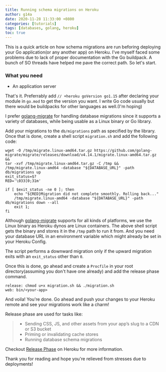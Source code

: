 ```yaml
---
title: Running schema migrations on Heroku
author: g14a
date: 2020-11-28 11:33:00 +0800
categories: [tutorials]
tags: [databases, golang, heroku]
toc: true
---
```


This is a quick article on how schema migrations are run beforing deploying your Go application(or any another app) on Heroku. I've myself faced some problems due to lack of proper documentation with the Go buildpack. A bunch of SO threads have helped me pave the correct path. So let's start.

### What you need

* An application server

That's it. Preferrably add ```// +heroku goVersion go1.15``` after declaring your module in ```go.mod``` to get the version you want. I write Go code usually but there would be buildpacks for other languages as well.(I'm hoping)

I prefer [golang-migrate](https://github.com/golang-migrate/migrate) for handling database migrations since it supports a variety of databases, while being usable as a Linux binary or Go library.

Add your migrations to the ```db/migrations``` path as specified by the library. Once that is done, create a shell script ```migration.sh``` and add the following code:

```
wget -O /tmp/migrate.linux-amd64.tar.gz https://github.com/golang-migrate/migrate/releases/download/v4.14.1/migrate.linux-amd64.tar.gz &&
tar -xvf /tmp/migrate.linux-amd64.tar.gz -C /tmp &&
/tmp/migrate.linux-amd64 -database "${DATABASE_URL}" -path db/migrations up
exit_status=$?
RED='\033[0;31m'

if [ $exit_status -ne 0 ]; then
    echo "${RED}Migration did not complete smoothly. Rolling back..."
    /tmp/migrate.linux-amd64 -database "${DATABASE_URL}" -path db/migrations down --all
    exit 1;
fi
```

Although [golang-migrate](https://github.com/golang-migrate/migrate) supports for all kinds of platforms, we use the Linux binary as Heroku dynos are Linux containers. The above shell script gets the binary and stores it in the ```/tmp``` path to run it from. And you need your database URL in an environment variable which might already be set in your Heroku Config. 

The script performs a downward migration only if the upward migration exits with an `exit_status` other than `0`.

Once this is done, go ahead and create a ```Procfile``` in your root directory(assuming you don't have one already) and add
the release phase command.

```
release: chmod u+x migration.sh && ./migration.sh
web: bin/<your-app>
```

And voila! You're done. Go ahead and push your changes to your Heroku remote and see your migrations work like a charm!

Release phase are used for tasks like:

> * Sending CSS, JS, and other assets from your app’s slug to a CDN or S3 bucket
> * Priming or invalidating cache stores
> * Running database schema migrations

Checkout [Release Phase](https://devcenter.heroku.com/articles/release-phase) on Heroku for more information.

Thank you for reading and hope you're relieved from stresses due to deployments!